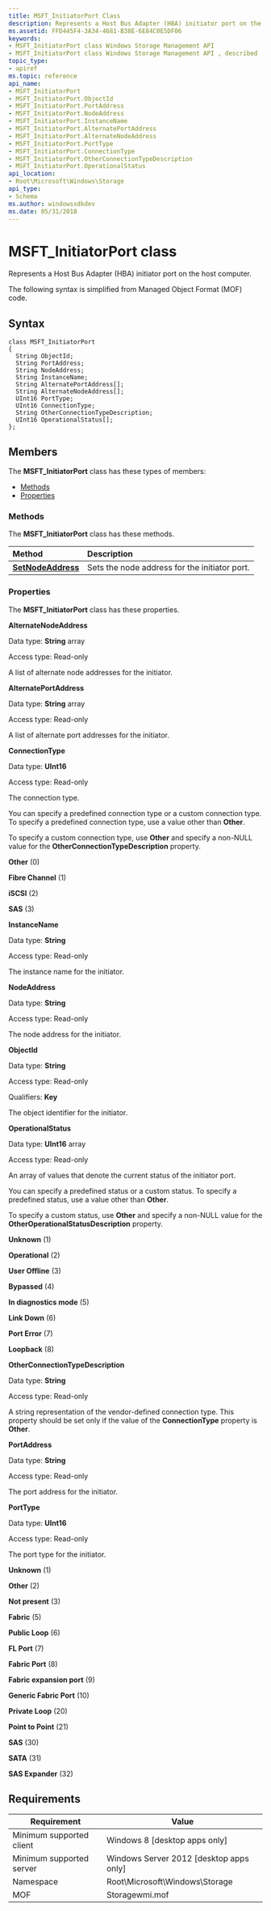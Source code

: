 ```yaml
---
title: MSFT_InitiatorPort Class
description: Represents a Host Bus Adapter (HBA) initiator port on the host computer.
ms.assetid: FFD445F4-3A34-4681-B38E-6E84C0E5DF06
keywords:
- MSFT_InitiatorPort class Windows Storage Management API
- MSFT_InitiatorPort class Windows Storage Management API , described
topic_type:
- apiref
ms.topic: reference
api_name:
- MSFT_InitiatorPort
- MSFT_InitiatorPort.ObjectId
- MSFT_InitiatorPort.PortAddress
- MSFT_InitiatorPort.NodeAddress
- MSFT_InitiatorPort.InstanceName
- MSFT_InitiatorPort.AlternatePortAddress
- MSFT_InitiatorPort.AlternateNodeAddress
- MSFT_InitiatorPort.PortType
- MSFT_InitiatorPort.ConnectionType
- MSFT_InitiatorPort.OtherConnectionTypeDescription
- MSFT_InitiatorPort.OperationalStatus
api_location:
- Root\Microsoft\Windows\Storage
api_type:
- Schema
ms.author: windowssdkdev
ms.date: 05/31/2018
---
```


# MSFT\_InitiatorPort class

Represents a Host Bus Adapter (HBA) initiator port on the host computer.

The following syntax is simplified from Managed Object Format (MOF) code.

## Syntax

``` syntax
class MSFT_InitiatorPort
{
  String ObjectId;
  String PortAddress;
  String NodeAddress;
  String InstanceName;
  String AlternatePortAddress[];
  String AlternateNodeAddress[];
  UInt16 PortType;
  UInt16 ConnectionType;
  String OtherConnectionTypeDescription;
  UInt16 OperationalStatus[];
};
```

## Members

The **MSFT\_InitiatorPort** class has these types of members:

-   [Methods](#methods)
-   [Properties](#properties)

### Methods

The **MSFT\_InitiatorPort** class has these methods.



| Method                                                      | Description                                              |
|:------------------------------------------------------------|:---------------------------------------------------------|
| [**SetNodeAddress**](msft-initiatorport-setnodeaddress.md) | Sets the node address for the initiator port. |



 

### Properties

The **MSFT\_InitiatorPort** class has these properties.

 

**AlternateNodeAddress**
   

Data type: **String** array
 

Access type: Read-only
 

A list of alternate node addresses for the initiator.

 

**AlternatePortAddress**
   

Data type: **String** array
 

Access type: Read-only
 

A list of alternate port addresses for the initiator.

 

**ConnectionType**
   

Data type: **UInt16**
 

Access type: Read-only
 

The connection type.

You can specify a predefined connection type or a custom connection type. To specify a predefined connection type, use a value other than **Other**.

To specify a custom connection type, use **Other** and specify a non-NULL value for the **OtherConnectionTypeDescription** property.

 

**Other** (0)
 

**Fibre Channel** (1)
 

**iSCSI** (2)
 

**SAS** (3)
 

 

**InstanceName**
   

Data type: **String**
 

Access type: Read-only
 

The instance name for the initiator.

 

**NodeAddress**
   

Data type: **String**
 

Access type: Read-only
 

The node address for the initiator.

 

**ObjectId**
   

Data type: **String**
 

Access type: Read-only
 

Qualifiers: **Key**
 

The object identifier for the initiator.

 

**OperationalStatus**
   

Data type: **UInt16** array
 

Access type: Read-only
 

An array of values that denote the current status of the initiator port.

You can specify a predefined status or a custom status. To specify a predefined status, use a value other than **Other**.

To specify a custom status, use **Other** and specify a non-NULL value for the **OtherOperationalStatusDescription** property.

 

**Unknown** (1)
 

**Operational** (2)
 

**User Offline** (3)
 

**Bypassed** (4)
 

**In diagnostics mode** (5)
 

**Link Down** (6)
 

**Port Error** (7)
 

**Loopback** (8)
 

 

**OtherConnectionTypeDescription**
   

Data type: **String**
 

Access type: Read-only
 

A string representation of the vendor-defined connection type. This property should be set only if the value of the **ConnectionType** property is **Other**.

 

**PortAddress**
   

Data type: **String**
 

Access type: Read-only
 

The port address for the initiator.

 

**PortType**
   

Data type: **UInt16**
 

Access type: Read-only
 

The port type for the initiator.

 

**Unknown** (1)
 

**Other** (2)
 

**Not present** (3)
 

**Fabric** (5)
 

**Public Loop** (6)
 

**FL Port** (7)
 

**Fabric Port** (8)
 

**Fabric expansion port** (9)
 

**Generic Fabric Port** (10)
 

**Private Loop** (20)
 

**Point to Point** (21)
 

**SAS** (30)
 

**SATA** (31)
 

**SAS Expander** (32)
 

 

## Requirements



| Requirement | Value |
|-------------------------------------|-------------------------------------------------------------------------------------------|
| Minimum supported client | Windows 8 \[desktop apps only\]                                                |
| Minimum supported server | Windows Server 2012 \[desktop apps only\]                                      |
| Namespace                | Root\\Microsoft\\Windows\\Storage                                              |
| MOF                      |  Storagewmi.mof  |



 

 






